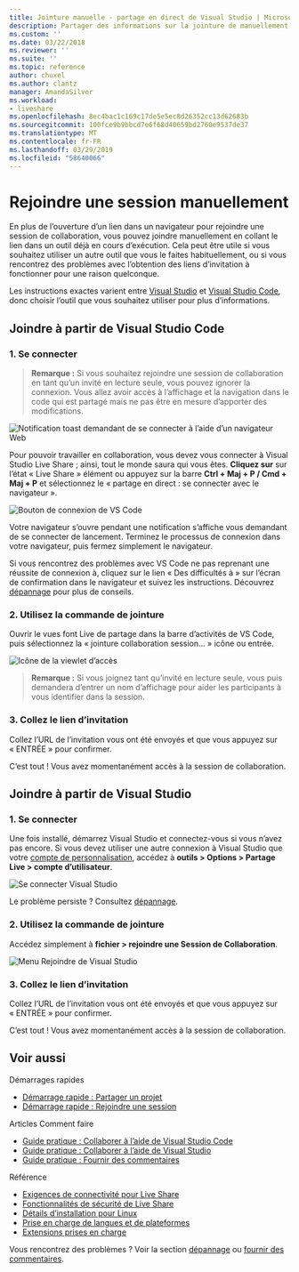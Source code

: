 ```yaml
---
title: Jointure manuelle - partage en direct de Visual Studio | Microsoft Docs
description: Partager des informations sur la jointure de manuellement une session de collaboration dans Visual Studio Live.
ms.custom: ''
ms.date: 03/22/2018
ms.reviewer: ''
ms.suite: ''
ms.topic: reference
author: chuxel
ms.author: clantz
manager: AmandaSilver
ms.workload:
- liveshare
ms.openlocfilehash: 8ec4bac1c169c17de5e5ec8d26352cc13d62683b
ms.sourcegitcommit: 100fce9b9bbcd7e6f68d40659bd2760e9537de37
ms.translationtype: MT
ms.contentlocale: fr-FR
ms.lasthandoff: 03/29/2019
ms.locfileid: "58640066"
---
```

# <a name="join-a-session-manually"></a>Rejoindre une session manuellement

En plus de l’ouverture d’un lien dans un navigateur pour rejoindre une session de collaboration, vous pouvez joindre manuellement en collant le lien dans un outil déjà en cours d’exécution. Cela peut être utile si vous souhaitez utiliser un autre outil que vous le faites habituellement, ou si vous rencontrez des problèmes avec l’obtention des liens d’invitation à fonctionner pour une raison quelconque.

Les instructions exactes varient entre [Visual Studio](#join-from-visual-studio) et [Visual Studio Code](#join-from-visual-studio-code), donc choisir l’outil que vous souhaitez utiliser pour plus d’informations.

## <a name="join-from-visual-studio-code"></a>Joindre à partir de Visual Studio Code

### <a name="1-sign-in"></a>1. Se connecter

>**Remarque :** Si vous souhaitez rejoindre une session de collaboration en tant qu’un invité en lecture seule, vous pouvez ignorer la connexion. Vous allez avoir accès à l’affichage et la navigation dans le code qui est partagé mais ne pas être en mesure d’apporter des modifications.

![Notification toast demandant de se connecter à l’aide d’un navigateur Web](../media/vscode-sign-in-toast.png)

Pour pouvoir travailler en collaboration, vous devez vous connecter à Visual Studio Live Share ; ainsi, tout le monde saura qui vous êtes. **Cliquez sur** sur l’état « Live Share » élément ou appuyez sur la barre **Ctrl + Maj + P / Cmd + Maj + P** et sélectionnez le « partage en direct : se connecter avec le navigateur ».

![Bouton de connexion de VS Code](../media/vscode-sign-in-button.png)

Votre navigateur s’ouvre pendant une notification s’affiche vous demandant de se connecter de lancement. Terminez le processus de connexion dans votre navigateur, puis fermez simplement le navigateur.

Si vous rencontrez des problèmes avec VS Code ne pas reprenant une réussite de connexion à, cliquez sur le lien « Des difficultés à » sur l’écran de confirmation dans le navigateur et suivez les instructions. Découvrez [dépannage](../troubleshooting.md#sign-in) pour plus de conseils.

### <a name="2-use-the-join-command"></a>2. Utilisez la commande de jointure

Ouvrir le vues font Live de partage dans la barre d’activités de VS Code, puis sélectionnez la « jointure collaboration session... » icône ou entrée.

![Icône de la viewlet d’accès](../media/vscode-join-viewlet.png)

>**Remarque :** Si vous joignez tant qu’invité en lecture seule, vous puis demandera d’entrer un nom d’affichage pour aider les participants à vous identifier dans la session.

### <a name="3-paste-the-invite-link"></a>3. Collez le lien d’invitation

Collez l’URL de l’invitation vous ont été envoyés et que vous appuyez sur « ENTRÉE » pour confirmer.

C’est tout ! Vous avez momentanément accès à la session de collaboration.

## <a name="join-from-visual-studio"></a>Joindre à partir de Visual Studio

### <a name="1-sign-in"></a>1. Se connecter

Une fois installé, démarrez Visual Studio et connectez-vous si vous n’avez pas encore. Si vous devez utiliser une autre connexion à Visual Studio que votre [compte de personnalisation](https://docs.microsoft.com/en-us/visualstudio/ide/signing-in-to-visual-studio), accédez à **outils &gt; Options &gt; Partage Live &gt; compte d’utilisateur**.

![Se connecter Visual Studio](../media/vs-sign-in-button.png)

Le problème persiste ? Consultez [dépannage](../troubleshooting.md#sign-in).

### <a name="2-use-the-join-command"></a>2. Utilisez la commande de jointure

Accédez simplement à **fichier > rejoindre une Session de Collaboration**.

![Menu Rejoindre de Visual Studio](../media/vs-join.png)

### <a name="3-paste-the-invite-link"></a>3. Collez le lien d’invitation

Collez l’URL de l’invitation vous ont été envoyés et que vous appuyez sur « ENTRÉE » pour confirmer.

C’est tout ! Vous avez momentanément accès à la session de collaboration.

## <a name="see-also"></a>Voir aussi

Démarrages rapides

- [Démarrage rapide : Partager un projet](../quickstart/share.md)
- [Démarrage rapide : Rejoindre une session](../quickstart/join.md)

Articles Comment faire

- [Guide pratique : Collaborer à l’aide de Visual Studio Code](../use/vscode.md)
- [Guide pratique : Collaborer à l’aide de Visual Studio](../use/vs.md)
- [Guide pratique : Fournir des commentaires](../support.md)

Référence

- [Exigences de connectivité pour Live Share](connectivity.md)
- [Fonctionnalités de sécurité de Live Share](security.md)
- [Détails d’installation pour Linux](linux.md)
- [Prise en charge de langues et de plateformes](platform-support.md)
- [Extensions prises en charge](extensions.md)

Vous rencontrez des problèmes ? Voir la section [dépannage](../troubleshooting.md) ou [fournir des commentaires](../support.md).
